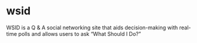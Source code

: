 # wsid
WSID is a Q &amp; A social networking site that aids decision-making with real-time polls and allows users to ask “What Should I Do?”
